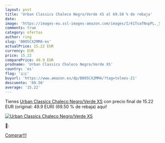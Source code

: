 ```yaml
---
layout: post
title: 'Urban Classics Chaleco Negro/Verde XS al 69.50 % de rebaja'
date: 
image: 'https://images-eu.ssl-images-amazon.com/images/I/41TsafNxpPL._SL200_.jpg'
comments: true
category: ofertas
author: ring
slug: 'B005CX2MM4-es'
actualPrice: 15.22 EUR
currency: EUR
price: 15.22
comparePrice: 49.9 EUR
prodname: 'Urban Classics Chaleco Negro/Verde XS'
country: 'es'
flag: '🇪🇸'
buyurl: 'https://www.amazon.es/dp/B005CX2MM4/?tag=tolees-21'
descuento: '69.50'
average: '15.22'
---
```


Tienes [Urban Classics Chaleco Negro/Verde XS](https://www.amazon.es/dp/B005CX2MM4/?tag=tolees-21) con precio final de  15.22 EUR (original: 49.9 EUR) (69.50 %  de rebaja) aqui!

[![Urban Classics Chaleco Negro/Verde XS](https://images-eu.ssl-images-amazon.com/images/I/41TsafNxpPL._SL200_.jpg)](https://www.amazon.es/dp/B005CX2MM4/?tag=tolees-21)

🔎:


[Comprar!!!](https://www.amazon.es/dp/B005CX2MM4/?tag=tolees-21)
